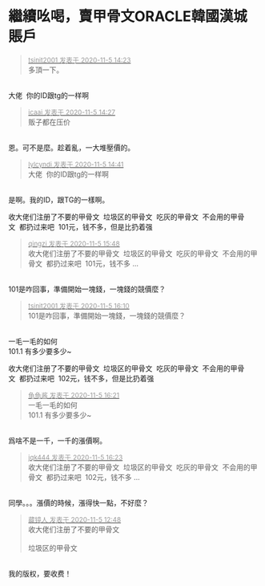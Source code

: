 # 繼續吆喝，賣甲骨文ORACLE韓國漢城賬戶


<div class="quote"><blockquote><font size="2"><a href="https://www.hostloc.com/forum.php?mod=redirect&amp;goto=findpost&amp;pid=9406550&amp;ptid=762749" target="_blank"><font color="#999999">tsinit2001 发表于 2020-11-5 14:23</font></a></font><br />
多頂一下。</blockquote></div><br />
大佬&nbsp;&nbsp;你的ID跟tg的一样啊

<div class="quote"><blockquote><font size="2"><a href="https://www.hostloc.com/forum.php?mod=redirect&amp;goto=findpost&amp;pid=9406570&amp;ptid=762749" target="_blank"><font color="#999999">icaai 发表于 2020-11-5 14:27</font></a></font><br />
贩子都在压价</blockquote></div><br />
恩。可不是麼。趁着亂，一大堆壓價的。

<div class="quote"><blockquote><font size="2"><a href="https://www.hostloc.com/forum.php?mod=redirect&amp;goto=findpost&amp;pid=9406628&amp;ptid=762749" target="_blank"><font color="#999999">lylcyndi 发表于 2020-11-5 14:41</font></a></font><br />
大佬&nbsp;&nbsp;你的ID跟tg的一样啊</blockquote></div><br />
是啊。我的ID，跟TG的一樣啊。

收大佬们注册了不要的甲骨文&nbsp;&nbsp;垃圾区的甲骨文&nbsp;&nbsp;吃灰的甲骨文&nbsp;&nbsp;不会用的甲骨文&nbsp;&nbsp;都扔过来吧&nbsp;&nbsp;101元，钱不多，但是比扔着强

<div class="quote"><blockquote><font size="2"><a href="https://www.hostloc.com/forum.php?mod=redirect&amp;goto=findpost&amp;pid=9407027&amp;ptid=762749" target="_blank"><font color="#999999">qingzi 发表于 2020-11-5 15:48</font></a></font><br />
收大佬们注册了不要的甲骨文&nbsp;&nbsp;垃圾区的甲骨文&nbsp;&nbsp;吃灰的甲骨文&nbsp;&nbsp;不会用的甲骨文&nbsp;&nbsp;都扔过来吧&nbsp;&nbsp;101元，钱不多 ...</blockquote></div><br />
101是咋回事，準備開始一塊錢，一塊錢的競價麼？

<div class="quote"><blockquote><font size="2"><a href="https://www.hostloc.com/forum.php?mod=redirect&amp;goto=findpost&amp;pid=9407149&amp;ptid=762749" target="_blank"><font color="#999999">tsinit2001 发表于 2020-11-5 16:10</font></a></font><br />
101是咋回事，準備開始一塊錢，一塊錢的競價麼？</blockquote></div><br />
一毛一毛的如何<img src="static/image/smiley/yct/010.gif" smilieid="41" border="0" alt="" /><br />
101.1 有多少要多少~

收大佬们注册了不要的甲骨文&nbsp;&nbsp;垃圾区的甲骨文&nbsp;&nbsp;吃灰的甲骨文&nbsp;&nbsp;不会用的甲骨文&nbsp;&nbsp;都扔过来吧&nbsp;&nbsp;102元，钱不多，但是比扔着强

<div class="quote"><blockquote><font size="2"><a href="https://www.hostloc.com/forum.php?mod=redirect&amp;goto=findpost&amp;pid=9407215&amp;ptid=762749" target="_blank"><font color="#999999">龟龟酱 发表于 2020-11-5 16:21</font></a></font><br />
一毛一毛的如何<br />
101.1 有多少要多少~</blockquote></div><br />
爲啥不是一千，一千的漲價啊。

<div class="quote"><blockquote><font size="2"><a href="https://www.hostloc.com/forum.php?mod=redirect&amp;goto=findpost&amp;pid=9407226&amp;ptid=762749" target="_blank"><font color="#999999">jqk444 发表于 2020-11-5 16:23</font></a></font><br />
收大佬们注册了不要的甲骨文&nbsp;&nbsp;垃圾区的甲骨文&nbsp;&nbsp;吃灰的甲骨文&nbsp;&nbsp;不会用的甲骨文&nbsp;&nbsp;都扔过来吧&nbsp;&nbsp;102元，钱不多 ...</blockquote></div><br />
同學。。。漲價的時候，漲得快一點，不好麼？

<div class="quote"><blockquote><font size="2"><a href="https://www.hostloc.com/forum.php?mod=redirect&amp;goto=findpost&amp;pid=9406104&amp;ptid=762749" target="_blank"><font color="#999999">藏镜人 发表于 2020-11-5 12:48</font></a></font><br />
收大佬们注册了不要的甲骨文<br />
<br />
垃圾区的甲骨文</blockquote></div><br />
我的版权，要收费！<br />
<br />
<img src="static/image/smiley/default/loveliness.gif" smilieid="28" border="0" alt="" />
